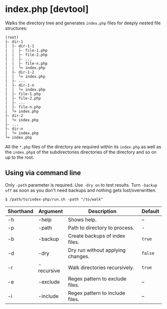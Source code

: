 # index.php [devtool]

Walks the directory tree and generates `index.php` files for deeply nested file structures:

```
(root)
├- dir-1
|  ├- dir-1-1
|  |  ├- file-1.php
|  |  ├- file-2.php
|  |  ├- ...
|  |  ├- file-n.php
|  |  └> index.php
|  ├- dir-1-2
|  |  └> index.php
|  ├- ...
|  ├- dir-1-n
|  |  └> index.php
|  ├- file-1.php
|  ├- file-2.php
|  ├- ...
|  ├- file-n.php
|  └> index.php
├- dir-2
|  └> index.php
├- ...
├- dir-n
|  └> index.php
└> index.php
```

All the `*.php` files of the directory are required within its `index.php` as well as the `index.php`s of the subdirectories directories of the directory and so on up to the root.

## Using via command line

Only `-path` parameter is required. Use `-dry on` to test results. Turn `-backup off` as soon as you don't need backups and nothing gets lost/overwritten.

```
$ /path/to/index-php/run.sh -path "/to/walk"
```

Shorthand | Argument   | Description                       | Default
----------|------------|-----------------------------------|--------
-h        | -help      | Shows help.                       | –
-p        | -path      | Path to directory to process.     | -
-b        | -backup	   | Create backups of index files.    | `true`
-d        | -dry       | Dry run without applying changes. | `false`
-r        | -recursive | Walk directories recursively.     | `true`
-e        | -exclude   | Regex pattern to exclude files.   | –
-i        | -include   | Regex pattern to include files.   | –
